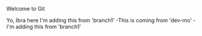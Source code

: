 Welcome to Git

Yo, Ibra here
I'm adding this from 'branch1'
-This is coming from 'dev-mo'
-I'm adding this from 'branch1'